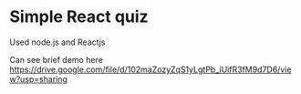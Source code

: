 # Simple React quiz

Used node.js and Reactjs

Can see brief demo here https://drive.google.com/file/d/102maZozyZqS1yLgtPb_iUifR3fM9d7D6/view?usp=sharing
